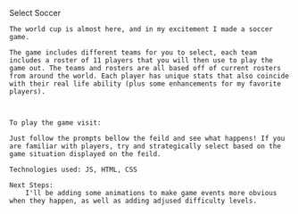Select Soccer

    The world cup is almost here, and in my excitement I made a soccer game. 
    
    The game includes different teams for you to select, each team includes a roster of 11 players that you will then use to play the game out. The teams and rosters are all based off of current rosters from around the world. Each player has unique stats that also coincide with their real life ability (plus some enhancements for my favorite players). 



    To play the game visit: 
    
    Just follow the prompts bellow the feild and see what happens! If you are familiar with players, try and strategically select based on the game situation displayed on the feild.

    Technologies used: JS, HTML, CSS

    Next Steps: 
        I'll be adding some animations to make game events more obvious when they happen, as well as adding adjused difficulty levels. 
